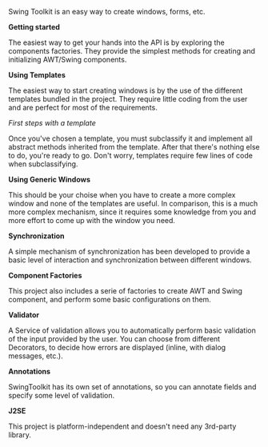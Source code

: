 Swing Toolkit is an easy way to create windows, forms, etc.

**Getting started**

The easiest way to get your hands into the API is by exploring the components factories. They provide the simplest methods for creating and initializing AWT/Swing components.

**Using Templates**

The easiest way to start creating windows is by the use of the different templates bundled in the project. They require little coding from the user and are perfect for most of the requirements.

_First steps with a template_

Once you've chosen a template, you must subclassify it and implement all abstract methods inherited from the template. After that there's nothing else to do, you're ready to go. Don't worry, templates require few lines of code when subclassifying.

**Using Generic Windows**

This should be your choise when you have to create a more complex window and none of the templates are useful. In comparison, this is a much more complex mechanism, since it requires some knowledge from you and more effort to come up with the window you need.

**Synchronization**

A simple mechanism of synchronization has been developed to provide a basic level of interaction and synchronization between different windows.

**Component Factories**

This project also includes a serie of factories to create AWT and Swing component, and perform some basic configurations on them.

**Validator**

A Service of validation allows you to automatically perform basic validation of the input provided by the user. You can choose from different Decorators, to decide how errors are displayed (inline, with dialog messages, etc.).

**Annotations**

SwingToolkit has its own set of annotations, so you can annotate fields and specify some level of validation.

**J2SE**

This project is platform-independent and doesn't need any 3rd-party library.